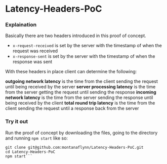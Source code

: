 # Latency-Headers-PoC

### Explaination

Basically there are two headers introduced in this proof of concept. 

- `x-request-received` is set by the server with the timestamp of when the request was received
- `x-response-sent` is set by the server with the timestamp of when the response was sent

With these headers in place client can determine the following:

**outgoing network latency** is the time from the client sending the request until being received by the server
**server processing latency** is the time from the server getting the request until sending the response
**incoming network latency** is the time from the server sending the response until being received by the client
**total round trip latency** is the time from the client sending the request until a response back from the server

### Try it out

Run the proof of concept by downloading the files, going to the directory and running `npm start` like so:

```shell
git clone git@github.com:montanaflynn/Latency-Headers-PoC.git
cd Latency-Headers-PoC
npm start```